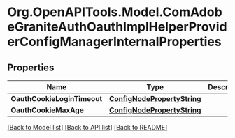 # Org.OpenAPITools.Model.ComAdobeGraniteAuthOauthImplHelperProviderConfigManagerInternalProperties
## Properties

Name | Type | Description | Notes
------------ | ------------- | ------------- | -------------
**OauthCookieLoginTimeout** | [**ConfigNodePropertyString**](ConfigNodePropertyString.md) |  | [optional] 
**OauthCookieMaxAge** | [**ConfigNodePropertyString**](ConfigNodePropertyString.md) |  | [optional] 

[[Back to Model list]](../README.md#documentation-for-models) [[Back to API list]](../README.md#documentation-for-api-endpoints) [[Back to README]](../README.md)

